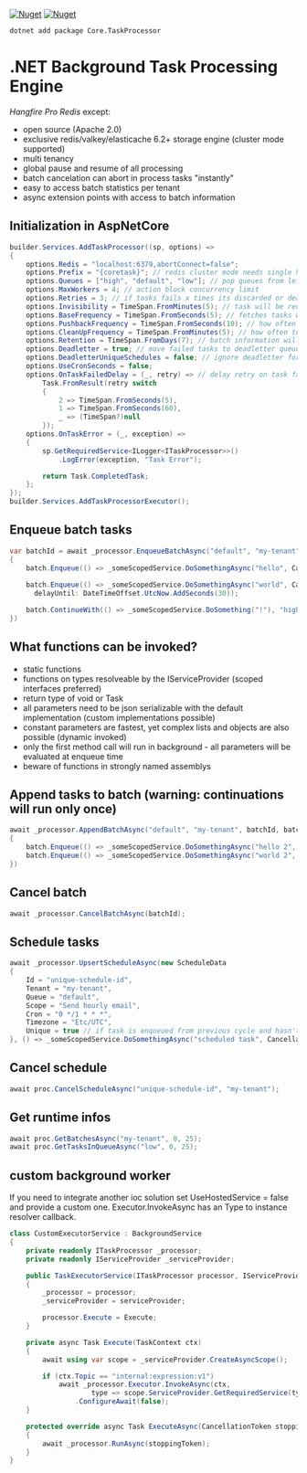 [![Nuget](https://img.shields.io/nuget/v/Core.TaskProcessor)](https://www.nuget.org/packages/Core.TaskProcessor)
[![Nuget](https://img.shields.io/nuget/dt/Core.TaskProcessor)](https://www.nuget.org/packages/Core.TaskProcessor)

```
dotnet add package Core.TaskProcessor
```

# .NET Background Task Processing Engine
*Hangfire Pro Redis* except:
- open source (Apache 2.0)
- exclusive redis/valkey/elasticache 6.2+ storage engine (cluster mode supported)
- multi tenancy
- global pause and resume of all processing
- batch cancelation can abort in process tasks "instantly"
- easy to access batch statistics per tenant
- async extension points with access to batch information

## Initialization in AspNetCore

```csharp
builder.Services.AddTaskProcessor((sp, options) =>
{
    options.Redis = "localhost:6379,abortConnect=false";
    options.Prefix = "{coretask}"; // redis cluster mode needs single hash slot
    options.Queues = ["high", "default", "low"]; // pop queues from left to right - first non empty queue wins
    options.MaxWorkers = 4; // action block concurrency limit
    options.Retries = 3; // if tasks fails x times its discarded or deadlettered
    options.Invisibility = TimeSpan.FromMinutes(5); // task will be redelivered when taking longer than this
    options.BaseFrequency = TimeSpan.FromSeconds(5); // fetches tasks when reactive events failed
    options.PushbackFrequency = TimeSpan.FromSeconds(10); // how often to run task retry/delay pushbacks
    options.CleanUpFrequency = TimeSpan.FromMinutes(5); // how often to run batch cleanups
    options.Retention = TimeSpan.FromDays(7); // batch information will be kept this long
    options.Deadletter = true; // move failed tasks to deadletter queues
    options.DeadletterUniqueSchedules = false; // ignore deadletter for unique schedules or they will pause indefinatly
    options.UseCronSeconds = false;
    options.OnTaskFailedDelay = (_, retry) => // delay retry on task failure
        Task.FromResult(retry switch
        {
            2 => TimeSpan.FromSeconds(5),
            1 => TimeSpan.FromSeconds(60),
            _ => (TimeSpan?)null
        });
    options.OnTaskError = (_, exception) =>
    {
        sp.GetRequiredService<ILogger<ITaskProcessor>>()
            .LogError(exception, "Task Error");

        return Task.CompletedTask;
    };
});
builder.Services.AddTaskProcessorExecutor();
```

## Enqueue batch tasks

```csharp
var batchId = await _processor.EnqueueBatchAsync("default", "my-tenant", batch =>
{
    batch.Enqueue(() => _someScopedService.DoSomethingAsync("hello", CancellationToken.None));
    
    batch.Enqueue(() => _someScopedService.DoSomethingAsync("world", CancellationToken.None), 
      delayUntil: DateTimeOffset.UtcNow.AddSeconds(30));

    batch.ContinueWith(() => _someScopedService.DoSomething("!"), "high");
})
```

## What functions can be invoked?
- static functions
- functions on types resolveable by the IServiceProvider (scoped interfaces preferred)
- return type of void or Task
- all parameters need to be json serializable with the default implementation (custom implementations possible)
- constant parameters are fastest, yet complex lists and objects are also possible (dynamic invoked)
- only the first method call will run in background - all parameters will be evaluated at enqueue time
- beware of functions in strongly named assemblys 

## Append tasks to batch (warning: continuations will run only once)

```csharp
await _processor.AppendBatchAsync("default", "my-tenant", batchId, batch =>
{
    batch.Enqueue(() => _someScopedService.DoSomethingAsync("hello 2", CancellationToken.None));
    batch.Enqueue(() => _someScopedService.DoSomethingAsync("world 2", CancellationToken.None));
})
```

## Cancel batch
```csharp
await _processor.CancelBatchAsync(batchId);
```

## Schedule tasks

```csharp
await _processor.UpsertScheduleAsync(new ScheduleData
{
    Id = "unique-schedule-id",
    Tenant = "my-tenant",
    Queue = "default",
    Scope = "Send hourly email",
    Cron = "0 */1 * * *",
    Timezone = "Etc/UTC",
    Unique = true // if task is enqueued from previous cycle and hasn't completed yet, this cycle will be skipped
}, () => _someScopedService.DoSomethingAsync("scheduled task", CancellationToken.None));
```

## Cancel schedule
```csharp
await proc.CancelScheduleAsync("unique-schedule-id", "my-tenant");
```

## Get runtime infos
```csharp
await proc.GetBatchesAsync("my-tenant", 0, 25);
await proc.GetTasksInQueueAsync("low", 0, 25);
```

## custom background worker
If you need to integrate another ioc solution set UseHostedService = false
and provide a custom one. Executor.InvokeAsync has an Type to instance resolver callback.
```csharp
class CustomExecutorService : BackgroundService
{
    private readonly ITaskProcessor _processor;
    private readonly IServiceProvider _serviceProvider;

    public TaskExecutorService(ITaskProcessor processor, IServiceProvider serviceProvider)
    {
        _processor = processor;
        _serviceProvider = serviceProvider;

        processor.Execute = Execute;
    }

    private async Task Execute(TaskContext ctx)
    {
        await using var scope = _serviceProvider.CreateAsyncScope();

        if (ctx.Topic == "internal:expression:v1")
            await _processor.Executor.InvokeAsync(ctx,
                    type => scope.ServiceProvider.GetRequiredService(type))
                .ConfigureAwait(false);
    }

    protected override async Task ExecuteAsync(CancellationToken stoppingToken)
    {
        await _processor.RunAsync(stoppingToken);
    }
}
```



